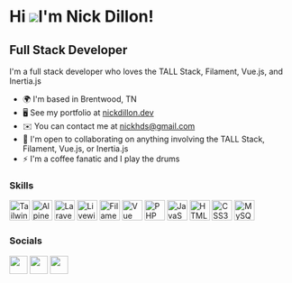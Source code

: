Hi ![](https://user-images.githubusercontent.com/18350557/176309783-0785949b-9127-417c-8b55-ab5a4333674e.gif)I'm Nick Dillon!
===================================================================================================================================

Full Stack Developer
--------------------

I'm a full stack developer who loves the TALL Stack, Filament, Vue.js, and Inertia.js

*   🌍  I'm based in Brentwood, TN
*   🖥️  See my portfolio at [nickdillon.dev](https://nickdillon.dev)
*   ✉️  You can contact me at [nickhds@gmail.com](mailto:nickhds@gmail.com)
*   🤝  I'm open to collaborating on anything involving the TALL Stack, Filament, Vue.js, or Inertia.js
*   ⚡  I'm a coffee fanatic and I play the drums

### Skills 
<p align="left">
<a href="https://tailwindcss.com/" target="_blank" rel="noreferrer"><img src="https://raw.githubusercontent.com/danielcranney/readme-generator/main/public/icons/skills/tailwindcss-colored.svg" width="36" height="36" alt="TailwindCSS" /></a>
<a href="https://alpinejs.dev/" target="_blank" rel="noreferrer"><img src="https://cdn.worldvectorlogo.com/logos/alpinejs-2.svg" width="36" height="36" alt="Alpine.js" /></a>
<a href="https://laravel.com/" target="_blank" rel="noreferrer"><img src="https://raw.githubusercontent.com/danielcranney/readme-generator/main/public/icons/skills/laravel-colored.svg" width="36" height="36" alt="Laravel" /></a>
<a href="https://livewire.laravel.com/" target="_blank" rel="noreferrer"><img src="https://avatars.githubusercontent.com/u/51960834?s=64&v=4" width="36" height="36" alt="Livewire" /></a>
<a href="https://filamentphp.com/" target="_blank" rel="noreferrer"><img src="https://avatars.githubusercontent.com/u/64450473?s=48&v=4" width="36" height="36" alt="Filament" /></a>
<a href="https://vuejs.org/" target="_blank" rel="noreferrer"><img src="https://raw.githubusercontent.com/danielcranney/readme-generator/main/public/icons/skills/vuejs-colored.svg" width="36" height="36" alt="Vue" /></a>
<a href="https://www.php.net/" target="_blank" rel="noreferrer"><img src="https://raw.githubusercontent.com/danielcranney/readme-generator/main/public/icons/skills/php-colored.svg" width="36" height="36" alt="PHP" /></a>
<a href="https://developer.mozilla.org/en-US/docs/Web/JavaScript" target="_blank" rel="noreferrer"><img src="https://raw.githubusercontent.com/danielcranney/readme-generator/main/public/icons/skills/javascript-colored.svg" width="36" height="36" alt="JavaScript" /></a>
<a href="https://developer.mozilla.org/en-US/docs/Glossary/HTML5" target="_blank" rel="noreferrer"><img src="https://raw.githubusercontent.com/danielcranney/readme-generator/main/public/icons/skills/html5-colored.svg" width="36" height="36" alt="HTML5" /></a>
<a href="https://www.w3.org/TR/CSS/#css" target="_blank" rel="noreferrer"><img src="https://raw.githubusercontent.com/danielcranney/readme-generator/main/public/icons/skills/css3-colored.svg" width="36" height="36" alt="CSS3" /></a>
<a href="https://www.mysql.com/" target="_blank" rel="noreferrer"><img src="https://raw.githubusercontent.com/danielcranney/readme-generator/main/public/icons/skills/mysql-colored.svg" width="36" height="36" alt="MySQL" /></a>
</p>
                    

### Socials
<p align="left"> <a href="https://www.github.com/NickDillon1412" target="_blank" rel="noreferrer"><img src="https://raw.githubusercontent.com/danielcranney/readme-generator/main/public/icons/socials/github.svg" width="32" height="32" /></a> <a href="https://www.linkedin.com/in/nickdillon12" target="_blank" rel="noreferrer"><img src="https://raw.githubusercontent.com/danielcranney/readme-generator/main/public/icons/socials/linkedin.svg" width="32" height="32" /></a> <a href="https://www.twitter.com/NickDillon1412" target="_blank" rel="noreferrer"><img src="https://raw.githubusercontent.com/danielcranney/readme-generator/main/public/icons/socials/twitter.svg" width="32" height="32" /></a></p>
